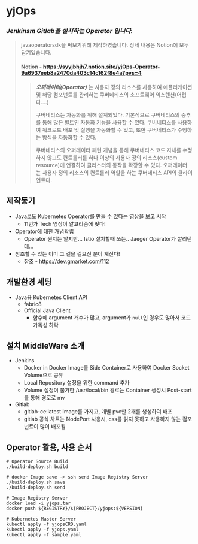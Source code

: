 # yjOps

### __*Jenkinsm Gitlab을 설치하는 Operator 입니다.*__


> javaoperatorsdk을 써보기위해 제작하였습니다. 상세 내용은 Notion에 모두 담겨있습니다.
> #### Notion - https://syyjbhjh7.notion.site/yjOps-Operator-9a6937eeb8a2470da403c14c162f8e4a?pvs=4
>>
>> __*오퍼레이터(Operator)*__ 는 사용자 정의 리소스를 사용하여 애플리케이션 및 해당 컴포넌트를 관리하는 쿠버네티스의 소프트웨어 익스텐션(어렵다….)
>>
>> 쿠버네티스는 자동화를 위해 설계되었다. 기본적으로 쿠버네티스의 중추를 통해 많은 빌트인 자동화 기능을 사용할 수 있다. 쿠버네티스를 사용하여 워크로드 배포 및 실행을 자동화할 수 있고, 또한 쿠버네티스가 수행하는 방식을 자동화할 수 있다.
>>
>> 쿠버네티스의 오퍼레이터 패턴 개념을 통해 쿠버네티스 코드 자체를 수정하지 않고도 컨트롤러를 하나 이상의 사용자 정의 리소스(custom resource)에 연결하여 클러스터의 동작을 확장할 수 있다. 오퍼레이터는 사용자 정의 리소스의 컨트롤러 역할을 하는 쿠버네티스 API의 클라이언트다.


## 제작동기

- Java로도 Kubernetes Operator를 만들 수 있다는 영상을 보고 시작
    - 11번가 Tech 영상이 알고리즘에 떳다!
- Operator에 대한 개념확립
    - Operator 뭔지는 알지만… Istio 설치할때 쓰는.. Jaeger Operator가 깔리던데…
- 참조할 수 있는 이미 그 길을 걸으신 분이 계신다!
    - 참조 - https://dev.gmarket.com/112

## 개발환경 세팅

- Java용 Kubernetes Client API
    - fabric8
    - Official Java Client
        - 함수에 argument 개수가 많고, argument가 `null`인 경우도 많아서 코드 가독성 하락
     
  
## 설치 MiddleWare 소개

- Jenkins
    - Docker in Docker Image를 Side Container로 사용하여 Docker Socket Volume으로 공유
    - Local Repository 설정을 위한 command 추가
    - Volume 설정이 불가한 /usr/local/bin 경로는 Container 생성시 Post-start를 통해 경로로 mv
- Gitlab
    - gitlab-ce:latest Image를 가지고, 개별 pvc만 2개를 생성하여 배포
    - gitlab 공식 차트는 NodePort 사용시, css를 읽지 못하고 사용하지 않는 컴포넌트이 많이 배포됨
 
## Operator 활용, 사용 순서
~~~
# Operator Source Build
./build-deploy.sh build

# docker Image save -> ssh send Image Registry Server
./build-deploy.sh save
./build-deploy.sh send

# Image Registry Server
docker load -i yjops.tar
docker push ${REGISTRY}/${PROJECT}/yjops:${VERSION}

# Kubernetes Master Server
kubectl apply -f yjopsCRD.yaml
kubectl apply -f yjops.yaml
kubectl apply -f sample.yaml
~~~
